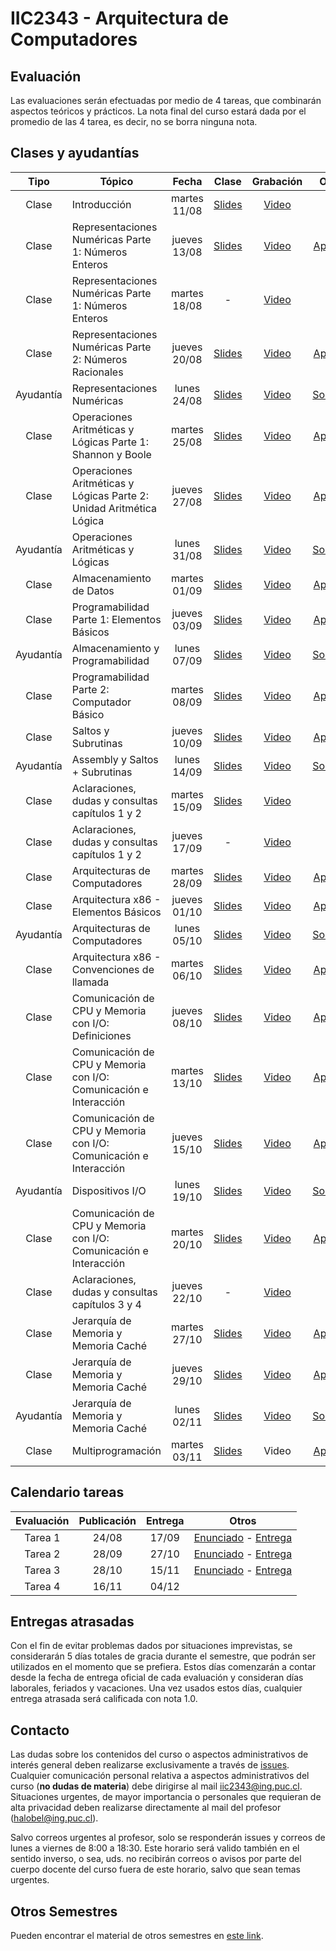 # IIC2343 - Arquitectura de Computadores

## Evaluación

Las evaluaciones serán efectuadas por medio de 4 tareas, que combinarán aspectos teóricos y prácticos. La nota final del curso estará dada por el promedio de las 4 tarea, es decir, no se borra ninguna nota.


## Clases y ayudantías 
| Tipo  | Tópico                             | Fecha        | Clase  | Grabación | Otros |
| :-:   | -                                  | :-:          | :-:    | :-:  | :-:     |
| Clase | Introducción                       | martes 11/08 | [Slides](../../tree/master/Clases/01%20-%20Introducción.pdf) | [Video](https://youtu.be/WIzBjujk4to) | - |
| Clase | Representaciones Numéricas Parte 1: Números Enteros | jueves 13/08 | [Slides](../../tree/master/Clases/02%20-%20Representaciones%20Numéricas%20Parte%201%20-%20Números%20Enteros.pdf) | [Video](https://youtu.be/JREAZXuTf3U) | [Apuntes](../../tree/master/Apuntes/Capítulo%201/01%20-%20Representaciones%20Numéricas%20Parte%201%20-%20Números%20Enteros.pdf) |
| Clase | Representaciones Numéricas Parte 1: Números Enteros | martes 18/08 | - | [Video](https://youtu.be/sMYqnbDDVwU) | - |
| Clase | Representaciones Numéricas Parte 2: Números Racionales | jueves 20/08 | [Slides](../../tree/master/Clases/03%20-%20Representaciones%20Numéricas%20Parte%202%20-%20Números%20Racionales.pdf) | [Video](https://youtu.be/YzCOso9_Ey4) | [Apuntes](../../tree/master/Apuntes/Capítulo%201/02%20-%20Representaciones%20Numéricas%20Parte%202%20-%20Números%20Racionales.pdf) |
| Ayudantía | Representaciones Numéricas | lunes 24/08 | [Slides](../../tree/master/Ayudantías/01%20-%20Representaciones%20Numéricas%20(Slides).pdf) | [Video](https://youtu.be/4NJJ4Y02Aiw) | [Solución](../../tree/master/Ayudantías/01%20-%20Representaciones%20Numéricas%20(Solución).pdf) |
| Clase | Operaciones Aritméticas y Lógicas Parte 1: Shannon y Boole | martes 25/08 | [Slides](../../tree/master/Clases/04%20-%20Operaciones%20Aritméticas%20y%20Lógicas%20Parte%201%20-%20Shannon%20y%20Boole.pdf) | [Video](https://youtu.be/HYI75aTMi44) | [Apuntes](../../tree/master/Apuntes/Capítulo%201/03%20-%20Operaciones%20Aritmeticas%20y%20Logicas.pdf) |
| Clase | Operaciones Aritméticas y Lógicas Parte 2: Unidad Aritmética Lógica | jueves 27/08 | [Slides](../../blob/master/Clases/05%20-%20Operaciones%20Aritméticas%20y%20Lógicas%20Parte%202%20-%20Unidad%20Aritmética%20Lógica.pdf) | [Video](https://youtu.be/O0E9m6toZFE) | [Apuntes](../../tree/master/Apuntes/Capítulo%201/03%20-%20Operaciones%20Aritmeticas%20y%20Logicas.pdf) |
| Ayudantía | Operaciones Aritméticas y Lógicas | lunes 31/08 | [Slides](../../blob/master/Ayudantías/02%20-%20Lógica%20Digital%20y%20Circuitos%20(Slides).pdf) | [Video](https://youtu.be/JsY7gE-Mizs) | [Solución](../../blob/master/Ayudantías/02%20-%20Lógica%20Digital%20y%20Circuitos%20(Solución).pdf) |
| Clase | Almacenamiento de Datos | martes 01/09 | [Slides](../../blob/master/Clases/06%20-%20Almacenamiento%20de%20Datos.pdf) | [Video](https://youtu.be/fB8K8o6Izbk) | [Apuntes](../../blob/master/Apuntes/Capítulo%201/04%20-%20Almacenamiento%20de%20datos.pdf) |
| Clase | Programabilidad Parte 1: Elementos Básicos | jueves 03/09 | [Slides](../../blob/master/Clases/07%20-%20Programabilidad%20Parte%201%20-%20Elementos%20Básicos.pdf) | [Video](https://youtu.be/XLywwEjZOT4) | [Apuntes](../../blob/master/Apuntes/Capítulo%202/4%20-%20Programabilidad.pdf) |
| Ayudantía | Almacenamiento y Programabilidad | lunes 07/09 | [Slides](../../blob/master/Ayudantías/03%20-%20Almacenamiento%20y%20Programabilidad%20(Slides).pdf) | [Video](https://youtu.be/NOxJwUUbKYs) | [Solución](../../blob/master/Ayudantías/03%20-%20Almacenamiento%20y%20Programabilidad%20(Solución).pdf) |
| Clase | Programabilidad Parte 2: Computador Básico | martes 08/09 | [Slides](../../blob/master/Clases/08%20-%20Programabilidad%20Parte%202%20-%20Computador%20Básico.pdf) | [Video](https://youtu.be/ZbTuFKO14SA) | [Apuntes](../../blob/master/Apuntes/Capítulo%202/4%20-%20Programabilidad.pdf) |
| Clase | Saltos y Subrutinas | jueves 10/09 | [Slides](../../blob/master/Clases/09%20-%20Saltos%20y%20Subrutinas.pdf) | [Video](https://youtu.be/gWRmJ3GLp5I) | [Apuntes](../../blob/master/Apuntes/Capítulo%202/5%20-%20Saltos%20y%20Subrutinas.pdf) |
| Ayudantía | Assembly y Saltos + Subrutinas | lunes 14/09 | [Slides](../../blob/master/Ayudantías/04%20-%20Assembly%20y%20Saltos%20%2B%20Subrutinas%20(Slides).pdf) | [Video](https://youtu.be/G-V61x1DqXI) | [Solución](../../blob/master/Ayudantías/04%20-%20Assembly%20y%20Saltos%20%2B%20Subrutinas%20(Solución).pdf) |
| Clase | Aclaraciones, dudas y consultas capítulos 1 y 2 | martes 15/09 | [Slides](../../blob/master/Clases/10%20-%20Dudas%20y%20consultas%20capítulos%201%20y%202.pdf) | [Video](https://youtu.be/9JSaW63CTtg) | - |
| Clase | Aclaraciones, dudas y consultas capítulos 1 y 2 | jueves 17/09 | - | [Video](https://youtu.be/_7iy3r7Z-OA) | - |
| Clase | Arquitecturas de Computadores | martes 28/09 | [Slides](../../blob/master/Clases/11%20-%20Arquitecturas%20de%20Computadores.pdf) | [Video](https://youtu.be/eTceIjq3jmc) | [Apuntes](../../blob/master/Apuntes/Capítulo%203/6%20-%20Arquitecturas%20de%20Computadores.pdf) |
| Clase | Arquitectura x86 - Elementos Básicos | jueves 01/10 | [Slides](../../blob/master/Clases/12%20-%20Arquitectura%20x86%20-%20Elementos%20Básicos.pdf) | [Video](https://youtu.be/nOQsHGSDJj4) | [Apuntes](../../blob/master/Apuntes/Capítulo%203/7%20-%20Arquitectura%20x86.pdf) |
| Ayudantía | Arquitecturas de Computadores | lunes 05/10 | [Slides](../../blob/master/Ayudantías/05%20-%20Arquitectura%20de%20Computadores%20(Slides).pdf) | [Video](https://youtu.be/XmaFsMHCs34) | [Solución](../../blob/master/Ayudantías/05%20-%20Arquitectura%20de%20Computadores%20(Solución).pdf) |
| Clase | Arquitectura x86 - Convenciones de llamada | martes 06/10 | [Slides](../../blob/master/Clases/13%20-%20Arquitectura%20x86%20-%20Convenciones%20de%20llamada.pdf) | [Video](https://youtu.be/A-bYwqlq5JA) | [Apuntes](../../blob/master/Apuntes/Capítulo%203/7%20-%20Arquitectura%20x86.pdf) |
| Clase | Comunicación de CPU y Memoria con I/O: Definiciones | jueves 08/10 | [Slides](../../blob/master/Clases/14%20-%20Comunicación%20de%20CPU%20y%20Memoria%20con%20IO%20-%20Definiciones.pdf) | [Video](https://youtu.be/8FR_MauQHJo) | [Apuntes](../../blob/master/Apuntes/Capítulo%204/8%20-%20Comunicacion%20de%20CPU%20y%20Memoria%20con%20IO.pdf) |
| Clase | Comunicación de CPU y Memoria con I/O: Comunicación e Interacción| martes 13/10 | [Slides](../../blob/master/Clases/15%20-%20Comunicación%20de%20CPU%20y%20Memoria%20con%20IO%20-%20Comunicación%20e%20Interacción.pdf) | [Video](https://youtu.be/TPWi4L7qqM4) | [Apuntes](../../blob/master/Apuntes/Capítulo%204/8%20-%20Comunicacion%20de%20CPU%20y%20Memoria%20con%20IO.pdf) |
| Clase | Comunicación de CPU y Memoria con I/O: Comunicación e Interacción | jueves 15/10 | [Slides](../../blob/master/Clases/15%20-%20Comunicación%20de%20CPU%20y%20Memoria%20con%20IO%20-%20Comunicación%20e%20Interacción.pdf) | [Video](https://youtu.be/MxLBow1J3QQ) | [Apuntes](../../blob/master/Apuntes/Capítulo%204/8%20-%20Comunicacion%20de%20CPU%20y%20Memoria%20con%20IO.pdf) |
| Ayudantía | Dispositivos I/O | lunes 19/10 | [Slides](../../blob/master/Ayudantías/06%20-%20Dispositivos%20I-O%20(Slides).pdf) | [Video](https://youtu.be/sqjBI2141nM) | [Solución](../../blob/master/Ayudantías/06%20-%20Dispositivos%20I-O%20(Solución).pdf) |
| Clase | Comunicación de CPU y Memoria con I/O: Comunicación e Interacción | martes 20/10 | [Slides](../../blob/master/Clases/15%20-%20Comunicación%20de%20CPU%20y%20Memoria%20con%20IO%20-%20Comunicación%20e%20Interacción.pdf) | [Video](https://youtu.be/XaZ-H6uNxaU) | [Apuntes](../../blob/master/Apuntes/Capítulo%204/8%20-%20Comunicacion%20de%20CPU%20y%20Memoria%20con%20IO.pdf) |
| Clase | Aclaraciones, dudas y consultas capítulos 3 y 4 | jueves 22/10 | - | [Video](https://youtu.be/J7b_ehfyDtw) | - |
| Clase | Jerarquía de Memoria y Memoria Caché | martes 27/10 | [Slides](../../blob/master/Clases/16%20-%20Jerarquía%20de%20Memoria%20y%20Memoria%20Caché.pdf) | [Video](https://youtu.be/SukElJ6YeaI) | [Apuntes](../../blob/master/Apuntes/Capítulo%205/9%20-%20Jerarquía%20de%20Memoria%20y%20Memoria%20Caché.pdf) |
| Clase | Jerarquía de Memoria y Memoria Caché | jueves 29/10 | [Slides](../../blob/master/Clases/16%20-%20Jerarquía%20de%20Memoria%20y%20Memoria%20Caché.pdf) | [Video](https://youtu.be/vSkSZCn77_g) | [Apuntes](../../blob/master/Apuntes/Capítulo%205/9%20-%20Jerarquía%20de%20Memoria%20y%20Memoria%20Caché.pdf) |
| Ayudantía | Jerarquía de Memoria y Memoria Caché | lunes 02/11 | [Slides](../../blob/master/Ayudantías/07%20-%20Jerarquía%20de%20Memoria%20y%20Memoria%20Caché%20(Slides).pdf) | [Video](https://youtu.be/hkyjpx06oo4) | [Solución](../../blob/master/Ayudantías/07%20-%20Jerarquía%20de%20Memoria%20y%20Memoria%20Caché%20(Solución).pdf) |
| Clase | Multiprogramación | martes 03/11 | [Slides](../../blob/master/Clases/17%20-%20Multiprogramación.pdf) | Video | [Apuntes](../../blob/master/Apuntes/Capítulo%205/10%20-%20Multiprogramacion.pdf) |


## Calendario tareas
| Evaluación | Publicación | Entrega | Otros |
| :-:        | :-:         | :-:     | :-:       |
|Tarea 1     | 24/08       | 17/09   |[Enunciado](../../blob/master/Tareas/T1/T1.pdf) - [Entrega](https://forms.gle/xDJr4ubbCa7YDpGU8)|
|Tarea 2     | 28/09       | 27/10   |[Enunciado](../../blob/master/Tareas/T2/T2.pdf) - [Entrega](https://forms.gle/U9QPSiBH6qL1iJe37)|
|Tarea 3     | 28/10       | 15/11   |[Enunciado](../../blob/master/Tareas/T3/T3.pdf) - [Entrega](https://forms.gle/z5g7b8migun4vZP39)|
|Tarea 4     | 16/11       | 04/12   ||

## Entregas atrasadas
Con el fin de evitar problemas dados por situaciones imprevistas, se considerarán 5 días totales de gracia durante el semestre, que podrán ser utilizados en el momento que se prefiera. Estos días comenzarán a contar desde la fecha de entrega oficial de cada evaluación y consideran días laborales, feriados y vacaciones. Una vez usados estos días, cualquier entrega atrasada será calificada con nota 1.0.

## Contacto
Las dudas sobre los contenidos del curso o aspectos administrativos de interés general deben realizarse exclusivamente a través de [issues](../../issues). Cualquier comunicación personal relativa a aspectos administrativos del curso (**no dudas de materia**) debe dirigirse al mail [iic2343@ing.puc.cl](mailto:iic2343@ing.puc.cl). Situaciones urgentes, de mayor importancia o personales que requieran de alta privacidad deben realizarse directamente al mail del profesor ([halobel@ing.puc.cl](mailto:halobel@ing.puc.cl)).

Salvo correos urgentes al profesor, solo se responderán issues y correos de lunes a viernes de 8:00 a 18:30. Este horario será valido también en el sentido inverso, o sea, uds. no recibirán correos o avisos por parte del cuerpo docente del curso fuera de este horario, salvo que sean temas urgentes.

## Otros Semestres

Pueden encontrar el material de otros semestres en [este link](https://github.com/IIC2343/Syllabus-anteriores).
